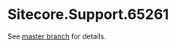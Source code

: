# Sitecore.Support.65261

See [master branch](https://github.com/sitecoresupport/Sitecore.Support.65261) for details.